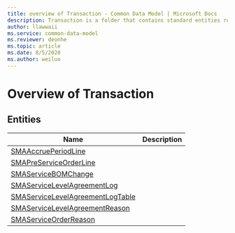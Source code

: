 ```yaml
---
title: overview of Transaction - Common Data Model | Microsoft Docs
description: Transaction is a folder that contains standard entities related to the Common Data Model.
author: llawwaii
ms.service: common-data-model
ms.reviewer: deonhe
ms.topic: article
ms.date: 8/5/2020
ms.author: weiluo
---
```


# Overview of Transaction


## Entities

|Name|Description|
|---|---|
|[SMAAccruePeriodLine](SMAAccruePeriodLine.md)||
|[SMAPreServiceOrderLine](SMAPreServiceOrderLine.md)||
|[SMAServiceBOMChange](SMAServiceBOMChange.md)||
|[SMAServiceLevelAgreementLog](SMAServiceLevelAgreementLog.md)||
|[SMAServiceLevelAgreementLogTable](SMAServiceLevelAgreementLogTable.md)||
|[SMAServiceLevelAgreementReason](SMAServiceLevelAgreementReason.md)||
|[SMAServiceOrderReason](SMAServiceOrderReason.md)||
